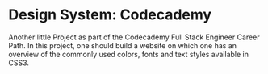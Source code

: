 # Design System: Codecademy

Another little Project as part of the Codecademy Full Stack Engineer Career Path.
In this project, one should build a website on which one has an overview of the commonly used 
colors, fonts and text styles available in CSS3.
